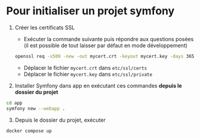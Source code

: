 # Pour initialiser un projet symfony

1. Créer les certificats SSL
    - Exécuter la commande suivante puis répondre aux questions posées (il est possible de tout laisser par défaut en mode développement)

    ```bash
    openssl req -x509 -new -out mycert.crt -keyout mycert.key -days 365 -newkey rsa:4096 -sha256 -nodes
    ```
    - Déplacer le fichier `mycert.crt` dans `etc/ssl/certs`
    - Déplacer le fichier `mycert.key` dans `etc/ssl/private`

2. Installer Symfony dans app en exécutant ces commandes **depuis le dossier du projet**

```bash
cd app
symfony new --webapp .
```

3. Depuis le dossier du projet, exécuter
```bash
docker compose up
```